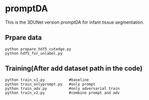 # promptDA
This is the 3DUNet version promptDA for infant tissue segmentation.

## Prpare data
```
python prepare_hdf5_cutedge.py 
python hdf5_for_unlabel.py
```

## Training(After add dataset path in the code)
```
python train_v1.py           #baseline
python train_onlyprompt.py   #only prompt
python train_adv.py          #only adversarial train
python train_v2.py           #combine prompt and adv
```
